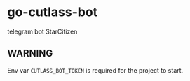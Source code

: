 # go-cutlass-bot
telegram bot StarCitizen

## WARNING
Env var `CUTLASS_BOT_TOKEN` is required for the project to start.
